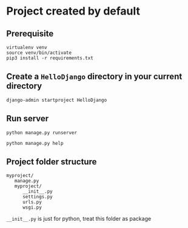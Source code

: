 # Project created by default

## Prerequisite
```
virtualenv venv
source venv/bin/activate
pip3 install -r requirements.txt
```

## Create a `HelloDjango` directory in your current directory
```
django-admin startproject HelloDjango
```

## Run server

```
python manage.py runserver
```

```
python manage.py help
```

## Project folder structure
```
myproject/
   manage.py
   myproject/
      __init__.py
      settings.py
      urls.py
      wsgi.py
```

`__init__.py` is just for python, treat this folder as package
